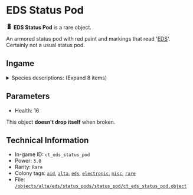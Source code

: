 # EDS Status Pod

<img src="https://raw.githubusercontent.com/Ceterai/Enternia/main/objects/alta/eds/status_pods/status_pod/icon.png" alt="EDS Status Pod icon" loading="lazy" height=16px width="auto" /> **EDS Status Pod** is a rare object.

An armored status pod with red paint and markings that read '[EDS](https://ceterai.github.io/MyEnternia/Wiki/Tags/Eds)'. Certainly not a usual status pod.

## Ingame

<details><summary>Species descriptions: (Expand 8 items)</summary>

- Alta: An EDS status pod. I'll take my chances.
- Apex: A status pod. Will I be lucky?
- Avian: A status pod. I hope I get lucky.
- Floran: Floran trigger little pod with recklessss abandon.
- Glitch: Cautious. This status pod's effects are unable to be analysed.
- Human: It's a status pod! Should I tempt fate by triggering it?
- Hylotl: I bet something bad happens.
- Novakid: A status pod! I sure hope today's my lucky day!

</details>

## Parameters

- Health: 16

This object **doesn't drop itself** when broken.

## Technical Information

- In-game ID: `ct_eds_status_pod`
- Power: `3.0`
- Rarity: `Rare`
- Colony tags: [`aid`](https://ceterai.github.io/MyEnternia/Wiki/Tags/Aid), [`alta`](https://ceterai.github.io/MyEnternia/Wiki/Tags/Alta), [`eds`](https://ceterai.github.io/MyEnternia/Wiki/Tags/Eds), [`electronic`](https://ceterai.github.io/MyEnternia/Wiki/Tags/Electronic), [`misc`](https://ceterai.github.io/MyEnternia/Wiki/Tags/Misc), [`rare`](https://ceterai.github.io/MyEnternia/Wiki/Tags/Rare)
- File: [`/objects/alta/eds/status_pods/status_pod/ct_eds_status_pod.object`](https://github.com/Ceterai/Enternia/blob/main/objects/alta/eds/status_pods/status_pod/ct_eds_status_pod.object)
